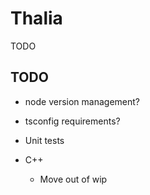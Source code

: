 # Thalia

TODO

## TODO

- node version management?
- tsconfig requirements?
- Unit tests

- C++
  - Move out of wip
